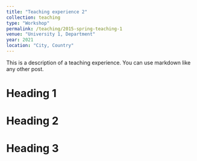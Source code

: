 ```yaml
---
title: "Teaching experience 2"
collection: teaching
type: "Workshop"
permalink: /teaching/2015-spring-teaching-1
venue: "University 1, Department"
year: 2021
location: "City, Country"
---
```


This is a description of a teaching experience. You can use markdown like any other post.

Heading 1
======

Heading 2
======

Heading 3
======
